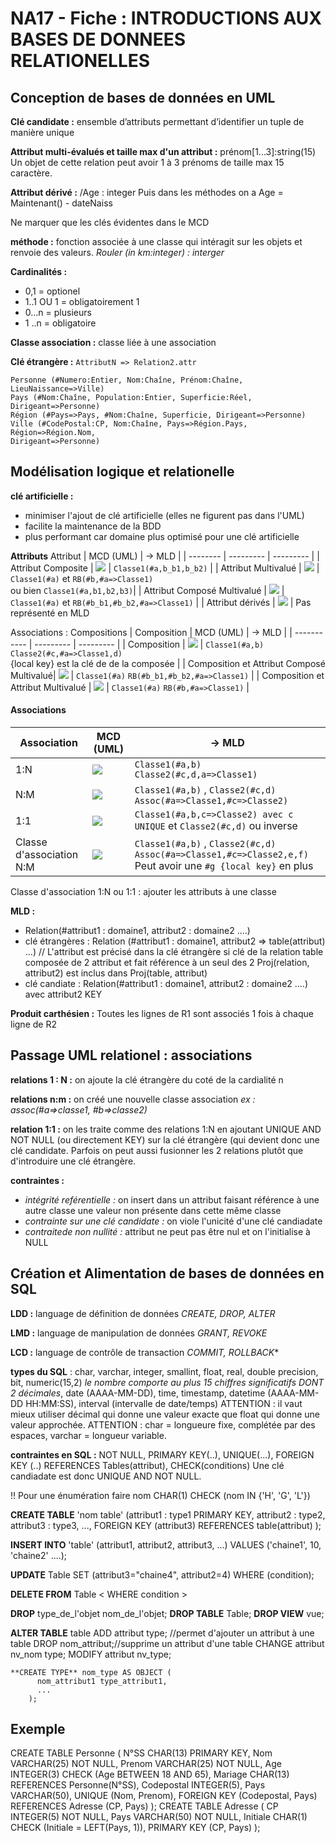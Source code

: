 

# NA17 - Fiche : INTRODUCTIONS AUX BASES DE DONNEES RELATIONELLES


## Conception de bases de données en UML

**Clé candidate :** ensemble d’attributs permettant d’identifier un tuple de manière unique

**Attribut multi-évalués et taille max d'un attribut :** prénom[1...3]:string(15)
Un objet de cette relation peut avoir 1 à 3 prénoms de taille max 15 caractère.

**Attribut dérivé :** /Age : integer
Puis dans les méthodes on a Age = Maintenant() - dateNaiss

Ne marquer que les clés évidentes dans le MCD

**méthode :** fonction associée à une classe qui intéragit sur les objets et renvoie des valeurs.
*Rouler (in km:integer) : interger*

**Cardinalités :**
- 0,1 = optionel
- 1..1 OU 1 = obligatoirement 1
- 0...n = plusieurs
- 1 ..n = obligatoire

**Classe association :** classe liée à une association

**Clé étrangère :** `AttributN => Relation2.attr`
```
Personne (#Numero:Entier, Nom:Chaîne, Prénom:Chaîne, LieuNaissance=>Ville)
Pays (#Nom:Chaîne, Population:Entier, Superficie:Réel, Dirigeant=>Personne)
Région (#Pays=>Pays, #Nom:Chaîne, Superficie, Dirigeant=>Personne)
Ville (#CodePostal:CP, Nom:Chaîne, Pays=>Région.Pays, Région=>Région.Nom,
Dirigeant=>Personne)
```


## Modélisation logique et relationelle

**clé artificielle :**
- minimiser l'ajout de clé artificielle (elles ne figurent pas dans l'UML)
- facilite la maintenance de la BDD
- plus performant car domaine plus optimisé pour une clé artificielle

**Attributs**
Attribut | MCD (UML) | $\to$ MLD |
| -------- | --------- | --------- |
| Attribut Composite | ![](https://stph.scenari-community.org/bdd/rel2/res/03attc.png) | `Classe1(#a,b_b1,b_b2)` |
| Attribut Multivalué | ![](https://stph.scenari-community.org/bdd/rel2/res/04attmv.png) | `Classe1(#a)` et `RB(#b,#a=>Classe1)` <br> ou bien `Classe1(#a,b1,b2,b3)`|
| Attribut Composé Multivalué | ![](https://stph.scenari-community.org/bdd/rel2/res/04attmvc.png) | `Classe1(#a)` et `RB(#b_b1,#b_b2,#a=>Classe1)` |
| Attribut dérivés | ![](https://stph.scenari-community.org/bdd/rel2/res/05attd.png) | Pas représenté en MLD

Associations : Compositions
| Composition | MCD (UML) | $\to$ MLD |
| ----------- | --------- | --------- |
| Composition | ![](https://stph.scenari-community.org/bdd/rel2/res/13comp.png) | `Classe1(#a,b)` `Classe2(#c,#a=>Classe1,d)`<br>{local key} est la clé de de la composée |
| Composition et Attribut Composé Multivalué| ![](https://stph.scenari-community.org/bdd/rel2/res/13compAttmvc.png) | `Classe1(#a)` `RB(#b_b1,#b_b2,#a=>Classe1)`  |
| Composition et Attribut Multivalué | ![](https://stph.scenari-community.org/bdd/rel2/res/13compAttmv.png) | `Classe1(#a)` `RB(#b,#a=>Classe1)` |

#### Associations
| Association | MCD (UML) | $\to$ MLD |
| ----------- | --------- | --------- |
| 1:N | ![](https://stph.scenari-community.org/bdd/rel2/res/06a0n.png) | `Classe1(#a,b)` `Classe2(#c,d,a=>Classe1)`|
| N:M | ![](https://stph.scenari-community.org/bdd/rel2/res/07anm0.png) | `Classe1(#a,b)` ,  `Classe2(#c,d)` `Assoc(#a=>Classe1,#c=>Classe2)` |
| 1:1 | ![](https://stph.scenari-community.org/bdd/rel2/res/08a11.png) | `Classe1(#a,b,c=>Classe2) avec c UNIQUE` et `Classe2(#c,d)` ou inverse |
| Classe d'association N:M | ![](https://stph.scenari-community.org/bdd/rel2/res/11cla_ass20-nolocalkey.png) | `Classe1(#a,b)` , `Classe2(#c,d)` `Assoc(#a=>Classe1,#c=>Classe2,e,f)`<br>Peut avoir une `#g {local key}` en plus|
Classe d'association 1:N ou 1:1 : ajouter les attributs à une classe


**MLD :**
- Relation(#attribut1 : domaine1, attribut2 : domaine2 ....)
- clé étrangères : Relation (#attribut1 : domaine1, attribut2 => table(attribut) ...) // L'attribut est précisé dans la clé étrangère si clé de la relation table composée de 2 attribut et fait référence à un seul des 2
Proj(relation, attribut2) est inclus dans Proj(table, attribut)
- clé candiate : Relation(#attribut1 : domaine1, attribut2 : domaine2 ....) avec attribut2 KEY

**Produit carthésien :** Toutes les lignes de R1 sont associés 1 fois à chaque ligne de R2


## Passage UML relationel : associations

**relations 1 : N :** on ajoute la clé étrangère du coté de la cardialité n

**relations n:m :** on créé une nouvelle classe association
*ex : assoc(#a=>classe1, #b=>classe2)*

**relation 1:1 :** on les traite comme des relations 1:N en ajoutant UNIQUE AND NOT NULL (ou directement KEY) sur la clé étrangère (qui devient donc une clé candidate.
Parfois on peut aussi fusionner les 2 relations plutôt que d'introduire une clé étrangère.

**contraintes :**
- *intégrité reférentielle :* on insert dans un attribut faisant référence à une autre classe une valeur non présente dans cette même classe
- *contrainte sur une clé candidate :* on viole l'unicité d'une clé candiadate
- *contraitede non nullité :* attribut ne peut pas être nul et on l'initialise à NULL

## Création et Alimentation de bases de données en SQL

**LDD :** language de définition de données
*CREATE, DROP, ALTER*

**LMD :** language de manipulation de données
*GRANT, REVOKE*

**LCD :** language de contrôle de transaction
*COMMIT, ROLLBACK**

**types du SQL** : char, varchar, integer, smallint, float, real, double precision, bit, numeric(15,2) *le nombre comporte au plus 15 chiffres significatifs DONT 2 décimales*, date (AAAA-MM-DD), time, timestamp, datetime (AAAA-MM-DD HH:MM:SS), interval (intervalle de date/temps)
ATTENTION : il vaut mieux utiliser décimal qui donne une valeur exacte que float qui donne une valeur approchée.
ATTENTION : char = longueure fixe, complétée par des espaces, varchar = longueur variable.

**contraintes en SQL :** NOT NULL, PRIMARY KEY(..), UNIQUE(...), FOREIGN KEY (..) REFERENCES Tables(attribut), CHECK(conditions)
Une clé candiadate est donc UNIQUE AND NOT NULL.

!! Pour une énumération faire nom CHAR(1) CHECK (nom IN {'H', 'G', 'L'})

**CREATE TABLE** 'nom table' (attribut1 : type1 PRIMARY KEY, attribut2 : type2, attribut3 : type3, ..., FOREIGN KEY (attribut3) REFERENCES table(attribut) );

**INSERT INTO** 'table' (attribut1, attribut2, attribut3, ...) VALUES ('chaine1', 10, 'chaine2' ....);

**UPDATE** Table SET (attribut3="chaine4", attribut2=4) WHERE (condition);

**DELETE FROM** Table < WHERE condition >

**DROP**  type_de_l'objet  nom_de_l'objet;
**DROP TABLE** Table;
**DROP VIEW** vue;


**ALTER TABLE** table ADD attribut type; //permet d'ajouter un attribut à une table
			DROP nom_attribut;//supprime un attribut d'une table
			CHANGE attribut nv_nom type;
			MODIFY attribut nv_type;


	**CREATE TYPE** nom_type AS OBJECT (
		  nom_attribut1 type_attribut1,
		  ...
		);

## Exemple

CREATE TABLE Personne (
    N°SS CHAR(13) PRIMARY KEY,
    Nom VARCHAR(25) NOT NULL,
    Prenom VARCHAR(25) NOT NULL,
    Age INTEGER(3) CHECK (Age BETWEEN 18 AND 65),
    Mariage CHAR(13) REFERENCES Personne(N°SS),
    Codepostal INTEGER(5),
    Pays VARCHAR(50),
    UNIQUE (Nom, Prenom),
    FOREIGN KEY (Codepostal, Pays) REFERENCES Adresse (CP, Pays)
);
CREATE TABLE Adresse (
    CP INTEGER(5) NOT NULL,
    Pays VARCHAR(50) NOT NULL,
    Initiale CHAR(1) CHECK (Initiale = LEFT(Pays, 1)),
    PRIMARY KEY (CP, Pays)
);
